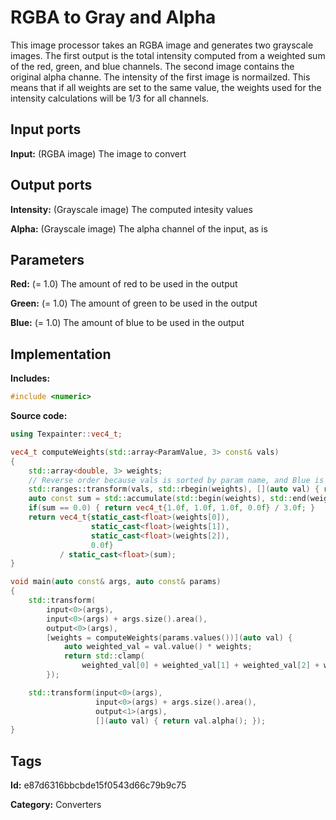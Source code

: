 # RGBA to Gray and Alpha

This image processor takes an RGBA image and generates two grayscale images. The first output is the total intensity computed from a weighted sum of the red, green, and blue channels. The second image contains the original alpha channe. The intensity of the first image is normailzed. This means that if all weights are set to the same value, the weights used for the intensity calculations will be $1/3$ for all channels.

## Input ports

__Input:__ (RGBA image) The image to convert

## Output ports

__Intensity:__ (Grayscale image) The computed intesity values

__Alpha:__ (Grayscale image) The alpha channel of the input, as is

## Parameters

__Red:__ (= 1.0) The amount of red to be used in the output

__Green:__ (= 1.0) The amount of green to be used in the output

__Blue:__ (= 1.0) The amount of blue to be used in the output

## Implementation

__Includes:__ 

```c++
#include <numeric>
```

__Source code:__ 

```c++
using Texpainter::vec4_t;

vec4_t computeWeights(std::array<ParamValue, 3> const& vals)
{
	std::array<double, 3> weights;
	// Reverse order because vals is sorted by param name, and Blue is before Red
	std::ranges::transform(vals, std::rbegin(weights), [](auto val) { return val.value(); });
	auto const sum = std::accumulate(std::begin(weights), std::end(weights), 0.0);
	if(sum == 0.0) { return vec4_t{1.0f, 1.0f, 1.0f, 0.0f} / 3.0f; }
	return vec4_t{static_cast<float>(weights[0]),
	              static_cast<float>(weights[1]),
	              static_cast<float>(weights[2]),
	              0.0f}
	       / static_cast<float>(sum);
}

void main(auto const& args, auto const& params)
{
	std::transform(
	    input<0>(args),
	    input<0>(args) + args.size().area(),
	    output<0>(args),
	    [weights = computeWeights(params.values())](auto val) {
		    auto weighted_val = val.value() * weights;
		    return std::clamp(
		        weighted_val[0] + weighted_val[1] + weighted_val[2] + weighted_val[3], 0.0f, 1.0f);
	    });

	std::transform(input<0>(args),
	               input<0>(args) + args.size().area(),
	               output<1>(args),
	               [](auto val) { return val.alpha(); });
}
```

## Tags

__Id:__ e87d6316bbcbde15f0543d66c79b9c75

__Category:__ Converters